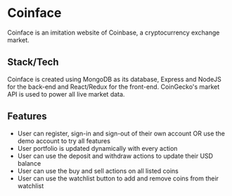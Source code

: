 # Coinface

Coinface is an imitation website of Coinbase, a cryptocurrency exchange market.

## Stack/Tech

Coinface is created using MongoDB as its database, Express and NodeJS for the back-end and React/Redux for the front-end. 
CoinGecko's market API is used to power all live market data.

## Features

- User can register, sign-in and sign-out of their own account OR use the demo account to try all features
- User portfolio is updated dynamically with every action
- User can use the deposit and withdraw actions to update their USD balance
- User can use the buy and sell actions on all listed coins
- User can use the watchlist button to add and remove coins from their watchlist
